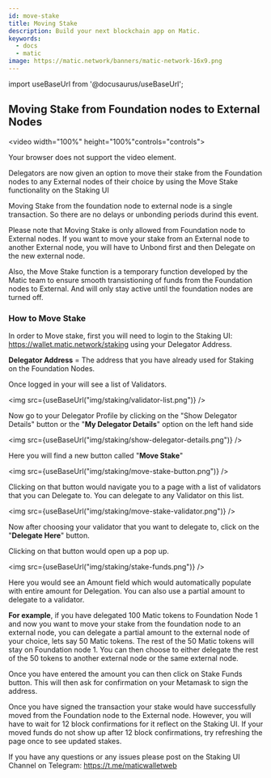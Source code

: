 ```yaml
---
id: move-stake
title: Moving Stake 
description: Build your next blockchain app on Matic.
keywords:
  - docs
  - matic
image: https://matic.network/banners/matic-network-16x9.png 
---
```

import useBaseUrl from '@docusaurus/useBaseUrl';

## Moving Stake from Foundation nodes to External Nodes

<video width="100%" height="100%"controls="controls">
  <source type="video/mp4" src="/img/staking/MoveStakeDemo.mp4"></source>
  
  <p>Your browser does not support the video element.</p>
</video>

Delegators are now given an option to move their stake from the Foundation nodes to any External nodes of their choice by using the Move Stake functionality on the Staking UI

Moving Stake from the foundation node to external node is a single transaction. So there are no delays or unbonding periods durind this event.

Please note that Moving Stake is only allowed from Foundation node to External nodes. If you want to move your stake from an External node to another External node, you will have to Unbond first and then Delegate on the new external node.

Also, the Move Stake function is a temporary function developed by the Matic team to ensure smooth transistioning of funds from the Foundation nodes to External. And will only stay active until the foundation nodes are turned off.

### How to Move Stake

In order to Move stake, first you will need to login to the Staking UI: https://wallet.matic.network/staking using your Delegator Address. 

**Delegator Address** = The address that you have already used for Staking on the Foundation Nodes.

Once logged in your will see a list of Validators. 

<img src={useBaseUrl("img/staking/validator-list.png")} />

Now go to your Delegator Profile by clicking on the "Show Delegator Details" button or the "**My Delegator Details**" option on the left hand side

<img src={useBaseUrl("img/staking/show-delegator-details.png")} />

Here you will find a new button called "**Move Stake**"

<img src={useBaseUrl("img/staking/move-stake-button.png")} />

Clicking on that button would navigate you to a page with a list of validators that you can Delegate to. You can delegate to any Validator on this list.

<img src={useBaseUrl("img/staking/move-stake-validator.png")} />

Now after choosing your validator that you want to delegate to, click on the "**Delegate Here**" button.

Clicking on that button would open up a pop up.

<img src={useBaseUrl("img/staking/stake-funds.png")} />

Here you would see an Amount field which would automatically populate with entire amount for Delegation. You can also use a partial amount to delegate to a validator. 

**For example**, if you have delegated 100 Matic tokens to Foundation Node 1 and now you want to move your stake from the foundation node to an external node, you can delegate a partial amount to the external node of your choice, lets say 50 Matic tokens. The rest of the 50 Matic tokens will stay on Foundation node 1. You can then choose to either delegate the rest of the 50 tokens to another external node or the same external node.

Once you have entered the amount you can then click on Stake Funds button. This will then ask for confirmation on your Metamask to sign the address.

Once you have signed the transaction your stake would have successfully moved from the Foundation node to the External node. However, you will have to wait for 12 block confirmations for it reflect on the Staking UI. If your moved funds do not show up after 12 block confirmations, try refreshing the page once to see updated stakes.



If you have any questions or any issues please post on the Staking UI Channel on Telegram: https://t.me/maticwalletweb



